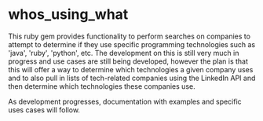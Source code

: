 whos_using_what
===============

This ruby gem provides functionality to perform searches on companies to attempt to determine if they use specific programming technologies such as 'java', 'ruby', 'python', etc.
The development on this is still very much in progress and use cases are still being developed, however the plan is that this will offer a way to determine
 which technologies a given company uses and to also pull in lists of tech-related companies using the LinkedIn API and then determine which technologies these companies use.

As development progresses, documentation with examples and specific uses cases will follow.